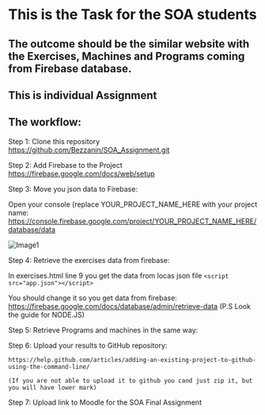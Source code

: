 # This is the Task for the SOA students

## The outcome should be the similar website with the Exercises, Machines and Programs coming from Firebase database.

## This is individual Assignment

## The workflow:

Step 1: Clone this repository 
    https://github.com/Bezzanin/SOA_Assignment.git

Step 2: Add Firebase to the Project
    https://firebase.google.com/docs/web/setup

Step 3: Move you json data to Firebase:

Open your console (replace YOUR_PROJECT_NAME_HERE with your project name:                https://console.firebase.google.com/project/YOUR_PROJECT_NAME_HERE/database/data

![Image1](/images/image1.png)

Step 4: Retrieve the exercises data from firebase:

In exercises.html line 9 you get the data from locas json file
    `<script src="app.json"></script>`

You should change it so you get data from firebase:
    https://firebase.google.com/docs/database/admin/retrieve-data
    (P.S Look the guide for NODE.JS)

Step 5: Retrieve Programs and machines in the same way:

Step 6: Upload your results to GitHub repository:

    https://help.github.com/articles/adding-an-existing-project-to-github-using-the-command-line/

    (If you are not able to upload it to github you cand just zip it, but you will have lower mark)

Step 7: Upload link to Moodle for the SOA Final Assignment